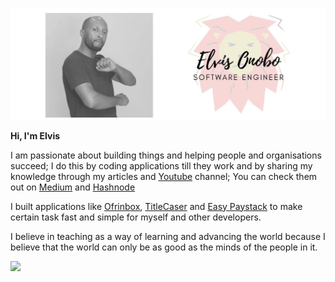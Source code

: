 ![Elvis Onobo's banner](https://github.com/elvis-onobo/elvis-onobo/blob/master/banner.jpg)

**Hi, I'm Elvis**

I am passionate about building things and helping people and organisations succeed; I do this by
coding applications till they work and by sharing my knowledge through my articles and [Youtube](https://www.youtube.com/channel/UCYqjL8Ck19NNsVwpLQGngLA) channel;
You can check them out on [Medium](https://medium.com/@elvis.onobo) and [Hashnode](https://elvisonobo.hashnode.dev)

I built applications like [Ofrinbox](https://ofrinbox.com),
[TitleCaser](https://www.npmjs.com/package/title-caser) and [Easy Paystack](https://www.npmjs.com/package/easy-paystack)
to make certain task fast and simple for myself and other developers.

I believe in teaching as a way of learning and advancing the world because I believe that the world
can only be as good as the minds of the people in it.

[<img src="https://img.shields.io/badge/linkedin-%230077B5.svg?&style=for-the-badge&logo=linkedin&logoColor=white" />](https://www.linkedin.com/in/elvis-onobo-77a2b9120/)

